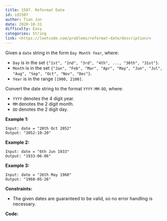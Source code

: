 ```yaml
---
title: 1507. Reformat Date
id: id1507
author: Tian Jun
date: 2020-10-31
difficulty: Easy
categories: String
link: <https://leetcode.com/problems/reformat-date/description/>
---
```


Given a `date` string in the form `Day Month Year`, where:

  * `Day` is in the set `{"1st", "2nd", "3rd", "4th", ..., "30th", "31st"}`.
  * `Month` is in the set `{"Jan", "Feb", "Mar", "Apr", "May", "Jun", "Jul", "Aug", "Sep", "Oct", "Nov", "Dec"}`.
  * `Year` is in the range `[1900, 2100]`.

Convert the date string to the format `YYYY-MM-DD`, where:

  * `YYYY` denotes the 4 digit year.
  * `MM` denotes the 2 digit month.
  * `DD` denotes the 2 digit day.



**Example 1:**
            
	Input: date = "20th Oct 2052"    
	Output: "2052-10-20"    

**Example 2:**
            
	Input: date = "6th Jun 1933"    
	Output: "1933-06-06"    

**Example 3:**
            
	Input: date = "26th May 1960"    
	Output: "1960-05-26"    



**Constraints:**

  * The given dates are guaranteed to be valid, so no error handling is necessary.


**Code:**
